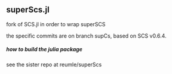 ## superScs.jl
fork of SCS.jl in order to wrap superSCS

the specific commits are on branch supCs, based on SCS v0.6.4.

##### how to build the julia package
see the sister repo at reumle/superScs

